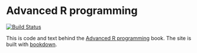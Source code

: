 # Advanced R programming

[![Build Status](https://travis-ci.com/XiangyunHuang/adv-r.svg?branch=master)](https://travis-ci.com/XiangyunHuang/adv-r)

This is code and text behind the [Advanced R programming](http://adv-r.hadley.nz)
book.  The site is built with [bookdown](https://bookdown.org/yihui/bookdown/).
